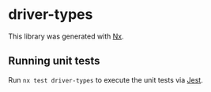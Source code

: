 # driver-types

This library was generated with [Nx](https://nx.dev).

## Running unit tests

Run `nx test driver-types` to execute the unit tests via [Jest](https://jestjs.io).
